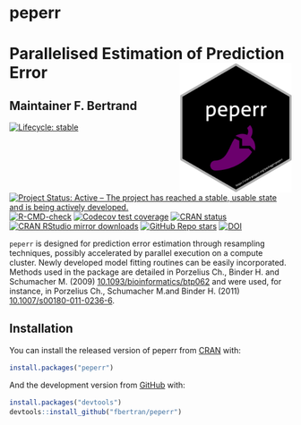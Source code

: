 <!-- README.md is generated from README.Rmd. Please edit that file -->



# peperr

# Parallelised Estimation of Prediction Error <img src="man/figures/logo.png" align="right" width="200"/>

## Maintainer F. Bertrand


<!-- badges: start -->
[![Lifecycle: stable](https://img.shields.io/badge/lifecycle-stable-green.svg)](https://lifecycle.r-lib.org/articles/stages.html)
[![Project Status: Active – The project has reached a stable, usable state and is being actively developed.](https://www.repostatus.org/badges/latest/active.svg)](https://www.repostatus.org/#active)
[![R-CMD-check](https://github.com/fbertran/peperr/workflows/R-CMD-check/badge.svg)](https://github.com/fbertran/peperr/actions)
[![Codecov test coverage](https://codecov.io/gh/fbertran/peperr/branch/master/graph/badge.svg)](https://codecov.io/gh/fbertran/peperr?branch=master)
[![CRAN status](https://www.r-pkg.org/badges/version/peperr)](https://CRAN.R-project.org/package=peperr)
[![CRAN RStudio mirror downloads](https://cranlogs.r-pkg.org/badges/peperr)](https://cran.r-project.org/package=peperr)
[![GitHub Repo stars](https://img.shields.io/github/stars/fbertran/peperr?style=social)](https://github.com/fbertran/peperr)
[![DOI](https://zenodo.org/badge/347140355.svg)](https://zenodo.org/badge/latestdoi/347140355)
<!-- badges: end -->

`peperr` is designed for prediction error estimation through resampling techniques, possibly accelerated by parallel execution on a compute cluster. Newly developed model fitting routines can be easily incorporated. Methods used in the package are detailed in Porzelius Ch., Binder H. and Schumacher M. (2009) [10.1093/bioinformatics/btp062](10.1093/bioinformatics/btp062) and were used, for instance, in Porzelius Ch., Schumacher M.and  Binder H. (2011) [10.1007/s00180-011-0236-6](10.1007/s00180-011-0236-6).

## Installation

You can install the released version of peperr from [CRAN](https://CRAN.R-project.org) with:


```r
install.packages("peperr")
```

And the development version from [GitHub](https://github.com/) with:


```r
install.packages("devtools")
devtools::install_github("fbertran/peperr")
```


